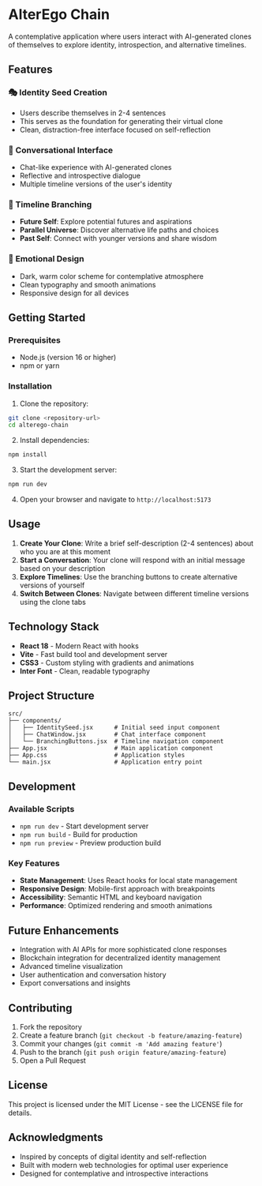 # AlterEgo Chain

A contemplative application where users interact with AI-generated clones of themselves to explore identity, introspection, and alternative timelines.

## Features

### 🎭 Identity Seed Creation
- Users describe themselves in 2-4 sentences
- This serves as the foundation for generating their virtual clone
- Clean, distraction-free interface focused on self-reflection

### 💬 Conversational Interface
- Chat-like experience with AI-generated clones
- Reflective and introspective dialogue
- Multiple timeline versions of the user's identity

### 🌌 Timeline Branching
- **Future Self**: Explore potential futures and aspirations
- **Parallel Universe**: Discover alternative life paths and choices
- **Past Self**: Connect with younger versions and share wisdom

### 🎨 Emotional Design
- Dark, warm color scheme for contemplative atmosphere
- Clean typography and smooth animations
- Responsive design for all devices

## Getting Started

### Prerequisites
- Node.js (version 16 or higher)
- npm or yarn

### Installation

1. Clone the repository:
```bash
git clone <repository-url>
cd alterego-chain
```

2. Install dependencies:
```bash
npm install
```

3. Start the development server:
```bash
npm run dev
```

4. Open your browser and navigate to `http://localhost:5173`

## Usage

1. **Create Your Clone**: Write a brief self-description (2-4 sentences) about who you are at this moment
2. **Start a Conversation**: Your clone will respond with an initial message based on your description
3. **Explore Timelines**: Use the branching buttons to create alternative versions of yourself
4. **Switch Between Clones**: Navigate between different timeline versions using the clone tabs

## Technology Stack

- **React 18** - Modern React with hooks
- **Vite** - Fast build tool and development server
- **CSS3** - Custom styling with gradients and animations
- **Inter Font** - Clean, readable typography

## Project Structure

```
src/
├── components/
│   ├── IdentitySeed.jsx      # Initial seed input component
│   ├── ChatWindow.jsx        # Chat interface component
│   └── BranchingButtons.jsx  # Timeline navigation component
├── App.jsx                   # Main application component
├── App.css                   # Application styles
└── main.jsx                  # Application entry point
```

## Development

### Available Scripts

- `npm run dev` - Start development server
- `npm run build` - Build for production
- `npm run preview` - Preview production build

### Key Features

- **State Management**: Uses React hooks for local state management
- **Responsive Design**: Mobile-first approach with breakpoints
- **Accessibility**: Semantic HTML and keyboard navigation
- **Performance**: Optimized rendering and smooth animations

## Future Enhancements

- Integration with AI APIs for more sophisticated clone responses
- Blockchain integration for decentralized identity management
- Advanced timeline visualization
- User authentication and conversation history
- Export conversations and insights

## Contributing

1. Fork the repository
2. Create a feature branch (`git checkout -b feature/amazing-feature`)
3. Commit your changes (`git commit -m 'Add amazing feature'`)
4. Push to the branch (`git push origin feature/amazing-feature`)
5. Open a Pull Request

## License

This project is licensed under the MIT License - see the LICENSE file for details.

## Acknowledgments

- Inspired by concepts of digital identity and self-reflection
- Built with modern web technologies for optimal user experience
- Designed for contemplative and introspective interactions
